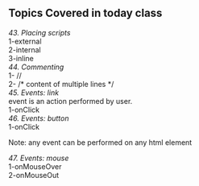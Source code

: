 ## Topics Covered in today class
_43. Placing scripts_  <br />
    1-external <br />
    2-internal <br />
    3-inline <br />
_44. Commenting_ <br />
    1- // <br />
    2- /* content of multiple lines */ <br />
_45. Events: link_ <br />
    event is an action performed by user. <br />
    1-onClick <br />
_46. Events: button_  <br />
    1-onClick <br />

Note: any event can be performed on any html element <br />

_47. Events: mouse_ <br />
    1-onMouseOver <br />
    2-onMouseOut  <br />